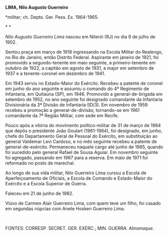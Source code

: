 **LIMA, Nilo Augusto Guerreiro**

\*militar; ch. Depto. Ger. Pess. Ex. 1964-1965.

* *

*Nilo Augusto Guerreiro Lima* nasceu em Niterói (RJ) no dia 9 de julho
de 1902.

Sentou praça em março de 1918 ingressando na Escola Militar do Realengo,
no Rio de Janeiro, então Distrito Federal. Aspirante em janeiro de 1921,
foi promovido a segundo-tenente em maio seguinte, a primeiro-tenente em
outubro de 1922, a capitão em agosto de 1931, a major em setembro de
1937 e a tenente-coronel em dezembro de 1941.

Em 1943 serviu no Estado-Maior do Exército. Recebeu a patente de coronel
em junho do ano seguinte e assumiu o comando do 4º Regimento de
Infantaria, em Quitaúna (SP), em 1946. Promovido a general-de-brigada em
setembro de 1952, no ano seguinte foi designado comandante da Infantaria
Divisionária da 3ª Divisão de Infantaria (ID/3). Em novembro de 1959
recebeu a promoção a general-de-divisão, tornando-se em 1961 comandante
da 7ª Região Militar, com sede em Recife.

Pouco após a vitória do movimento político-militar de 31 de março de
1964 que depôs o presidente João Goulart (1961-1964), foi designado, em
junho, chefe do Departamento Geral de Pessoal do Exército, em
substituição ao general Valdemar Levi Cardoso, e no mês seguinte recebeu
a patente de general-de-exército. Permaneceu naquele cargo até junho de
1965, quando foi sucedido pelo general Rafael de Sousa Aguiar. Em
novembro seguinte foi agregado, passando em 1967 para a reserva. Em maio
de 1971 foi reformado no posto de marechal.

Ao longo de sua vida militar, Nilo Guerreiro Lima cursou a Escola de
Aperfeiçoamento de Oficiais, a Escola de Comando e Estado-Maior do
Exército e a Escola Superior de Guerra.

Faleceu em 21 de junho de 1982.

Viúvo de Carmen Alair Guerreiro Lima, com quem teve um filho, foi casado
em segundas núpcias com Anete Hosken Guerreiro Lima.

 

FONTES: CORRESP. SECRET. GER. EXÉRC.; MIN. GUERRA. *Almanaque*.

 
